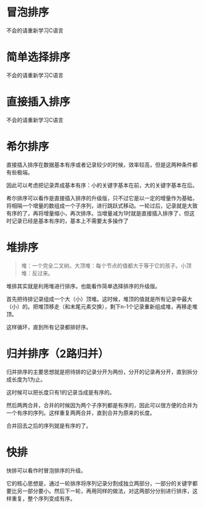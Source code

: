 # 冒泡排序

不会的请重新学习C语言

# 简单选择排序

不会的请重新学习C语言

# 直接插入排序

不会的请重新学习C语言

# 希尔排序

直接插入排序在数据基本有序或者记录较少的时候，效率较高，但是这两种条件都有些极端。

因此可以考虑把记录弄成基本有序：小的关键字基本在前，大的关键字基本在后。

希尔排序可以看作是直接插入排序的升级版，只不过它是以一定的增量作为基础，将相隔一个增量的数组成一个子序列，进行跳跃式移动。一轮过后，记录就是大致有序的了，再将增量缩小，再次排序。当增量减为1时就是直接插入排序了，但这时记录已经是基本有序的，基本上不需要太多操作了

# 堆排序

> 堆：一个完全二叉树。大顶堆：每个节点的值都大于等于它的孩子。小顶堆：反过来。

堆排其实就是利用堆进行排序。也能看作简单选择排序的升级版。

首先把待排记录组成一个大（小）顶堆。这时候，堆顶的值就是所有记录中最大（小）的。把堆顶移走（和末尾元素交换），剩下n-1个记录重新组成堆，再移走堆顶。

这样循环，直到所有记录都排好序。

# 归并排序（2路归并）

归并排序的主要思想就是把待排的记录分开为两份，分开的记录再分开，直到拆分成长度为1为止。

这时候可以把长度只有1的记录当成是有序的。

然后两两合并，合并的时候因为两个子序列都是有序的，因此可以很方便的合并为一个有序的序列。这样重复两两合并，直到合并为原来的长度。

合并回去之后的序列就是有序的了。

# 快排

快排可以看作时冒泡排序的升级。

它的核心思想是，通过一轮排序将序列记录分割成独立两部分，一部分的关键字都要比另一部分要小。然后下一轮，再用同样的做法，对这两部分分别进行排序，这样重复，整个序列变成有序。